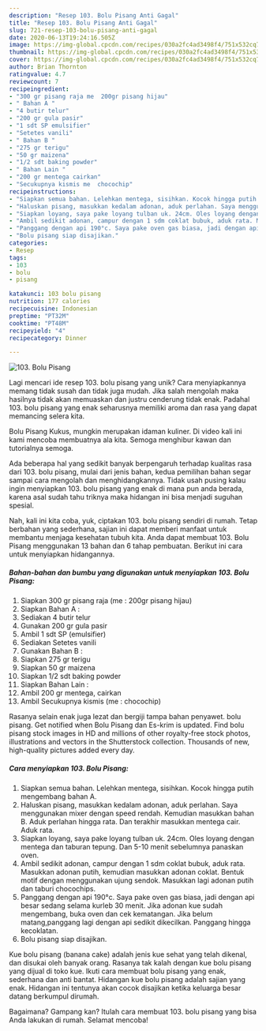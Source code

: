 ```yaml
---
description: "Resep 103. Bolu Pisang Anti Gagal"
title: "Resep 103. Bolu Pisang Anti Gagal"
slug: 721-resep-103-bolu-pisang-anti-gagal
date: 2020-06-13T19:24:16.505Z
image: https://img-global.cpcdn.com/recipes/030a2fc4ad3498f4/751x532cq70/103-bolu-pisang-foto-resep-utama.jpg
thumbnail: https://img-global.cpcdn.com/recipes/030a2fc4ad3498f4/751x532cq70/103-bolu-pisang-foto-resep-utama.jpg
cover: https://img-global.cpcdn.com/recipes/030a2fc4ad3498f4/751x532cq70/103-bolu-pisang-foto-resep-utama.jpg
author: Brian Thornton
ratingvalue: 4.7
reviewcount: 7
recipeingredient:
- "300 gr pisang raja me  200gr pisang hijau"
- " Bahan A "
- "4 butir telur"
- "200 gr gula pasir"
- "1 sdt SP emulsifier"
- "Setetes vanili"
- " Bahan B "
- "275 gr terigu"
- "50 gr maizena"
- "1/2 sdt baking powder"
- " Bahan Lain "
- "200 gr mentega cairkan"
- "Secukupnya kismis me  chocochip"
recipeinstructions:
- "Siapkan semua bahan. Lelehkan mentega, sisihkan. Kocok hingga putih mengembang bahan A."
- "Haluskan pisang, masukkan kedalam adonan, aduk perlahan. Saya menggunakan mixer dengan speed rendah. Kemudian masukkan bahan B. Aduk perlahan hingga rata. Dan terakhir masukkan mentega cair. Aduk rata."
- "Siapkan loyang, saya pake loyang tulban uk. 24cm. Oles loyang dengan mentega dan taburan tepung. Dan 5-10 menit sebelumnya panaskan oven."
- "Ambil sedikit adonan, campur dengan 1 sdm coklat bubuk, aduk rata. Masukkan adonan putih, kemudian masukkan adonan coklat. Bentuk motif dengan menggunakan ujung sendok. Masukkan lagi adonan putih dan taburi chocochips."
- "Panggang dengan api 190°c. Saya pake oven gas biasa, jadi dengan api besar sedang selama kurleb 30 menit. Jika adonan kue sudah mengembang, buka oven dan cek kematangan. Jika belum matang,panggang lagi dengan api sedikit dikecilkan. Panggang hingga kecoklatan."
- "Bolu pisang siap disajikan."
categories:
- Resep
tags:
- 103
- bolu
- pisang

katakunci: 103 bolu pisang 
nutrition: 177 calories
recipecuisine: Indonesian
preptime: "PT32M"
cooktime: "PT48M"
recipeyield: "4"
recipecategory: Dinner

---
```



![103. Bolu Pisang](https://img-global.cpcdn.com/recipes/030a2fc4ad3498f4/751x532cq70/103-bolu-pisang-foto-resep-utama.jpg)

Lagi mencari ide resep 103. bolu pisang yang unik? Cara menyiapkannya memang tidak susah dan tidak juga mudah. Jika salah mengolah maka hasilnya tidak akan memuaskan dan justru cenderung tidak enak. Padahal 103. bolu pisang yang enak seharusnya memiliki aroma dan rasa yang dapat memancing selera kita.

Bolu Pisang Kukus, mungkin merupakan idaman kuliner. Di video kali ini kami mencoba membuatnya ala kita. Semoga menghibur kawan dan tutorialnya semoga.

Ada beberapa hal yang sedikit banyak berpengaruh terhadap kualitas rasa dari 103. bolu pisang, mulai dari jenis bahan, kedua pemilihan bahan segar sampai cara mengolah dan menghidangkannya. Tidak usah pusing kalau ingin menyiapkan 103. bolu pisang yang enak di mana pun anda berada, karena asal sudah tahu triknya maka hidangan ini bisa menjadi suguhan spesial.


Nah, kali ini kita coba, yuk, ciptakan 103. bolu pisang sendiri di rumah. Tetap berbahan yang sederhana, sajian ini dapat memberi manfaat untuk membantu menjaga kesehatan tubuh kita. Anda dapat membuat 103. Bolu Pisang menggunakan 13 bahan dan 6 tahap pembuatan. Berikut ini cara untuk menyiapkan hidangannya.

<!--inarticleads1-->

##### Bahan-bahan dan bumbu yang digunakan untuk menyiapkan 103. Bolu Pisang:

1. Siapkan 300 gr pisang raja (me : 200gr pisang hijau)
1. Siapkan  Bahan A :
1. Sediakan 4 butir telur
1. Gunakan 200 gr gula pasir
1. Ambil 1 sdt SP (emulsifier)
1. Sediakan Setetes vanili
1. Gunakan  Bahan B :
1. Siapkan 275 gr terigu
1. Siapkan 50 gr maizena
1. Siapkan 1/2 sdt baking powder
1. Siapkan  Bahan Lain :
1. Ambil 200 gr mentega, cairkan
1. Ambil Secukupnya kismis (me : chocochip)


Rasanya selain enak juga lezat dan bergiji tampa bahan penyawet. bolu pisang. Get notified when Bolu Pisang dan Es-krim is updated. Find bolu pisang stock images in HD and millions of other royalty-free stock photos, illustrations and vectors in the Shutterstock collection. Thousands of new, high-quality pictures added every day. 

<!--inarticleads2-->

##### Cara menyiapkan 103. Bolu Pisang:

1. Siapkan semua bahan. Lelehkan mentega, sisihkan. Kocok hingga putih mengembang bahan A.
1. Haluskan pisang, masukkan kedalam adonan, aduk perlahan. Saya menggunakan mixer dengan speed rendah. Kemudian masukkan bahan B. Aduk perlahan hingga rata. Dan terakhir masukkan mentega cair. Aduk rata.
1. Siapkan loyang, saya pake loyang tulban uk. 24cm. Oles loyang dengan mentega dan taburan tepung. Dan 5-10 menit sebelumnya panaskan oven.
1. Ambil sedikit adonan, campur dengan 1 sdm coklat bubuk, aduk rata. Masukkan adonan putih, kemudian masukkan adonan coklat. Bentuk motif dengan menggunakan ujung sendok. Masukkan lagi adonan putih dan taburi chocochips.
1. Panggang dengan api 190°c. Saya pake oven gas biasa, jadi dengan api besar sedang selama kurleb 30 menit. Jika adonan kue sudah mengembang, buka oven dan cek kematangan. Jika belum matang,panggang lagi dengan api sedikit dikecilkan. Panggang hingga kecoklatan.
1. Bolu pisang siap disajikan.


Kue bolu pisang (banana cake) adalah jenis kue sehat yang telah dikenal, dan disukai oleh banyak orang. Rasanya tak kalah dengan kue bolu pisang yang dijual di toko kue. Ikuti cara membuat bolu pisang yang enak, sederhana dan anti bantat. Hidangan kue bolu pisang adalah sajian yang enak. Hidangan ini tentunya akan cocok disajikan ketika keluarga besar datang berkumpul dirumah. 

Bagaimana? Gampang kan? Itulah cara membuat 103. bolu pisang yang bisa Anda lakukan di rumah. Selamat mencoba!
